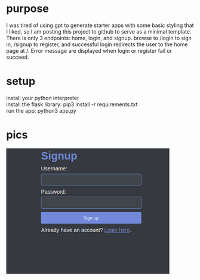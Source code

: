 # purpose
I was tired of using gpt to generate starter apps with some basic styling that I liked, so I am posting this project to github to serve as a minimal template. There is only 3 endpoints: home, login, and signup. browse to /login to sign in, /signup to register, and successful login redirects the user to the home page at /. Error message are displayed when login or register fail or succeed.

# setup

install your python interpreter <br>
install the flask library: pip3 install -r requirements.txt <br>
run the app: python3 app.py <br>

# pics
![Alt Text](docs/signup-screenshot.png)